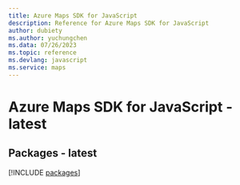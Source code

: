 ```yaml
---
title: Azure Maps SDK for JavaScript
description: Reference for Azure Maps SDK for JavaScript
author: dubiety
ms.author: yuchungchen
ms.data: 07/26/2023
ms.topic: reference
ms.devlang: javascript
ms.service: maps
---
```

# Azure Maps SDK for JavaScript - latest
## Packages - latest
[!INCLUDE [packages](maps-index.md)]